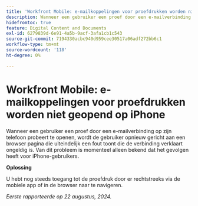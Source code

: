 ```yaml
---
title: 'Workfront Mobile: e-mailkoppelingen voor proefdrukken worden niet geopend op iPhone'
description: Wanneer een gebruiker een proef door een e-mailverbinding op zijn telefoon probeert te openen, wordt de gebruiker opnieuw gericht aan een browser pagina die uiteindelijk een fout toont die de verbinding verklaart ongeldig is.
hidefromtoc: true
feature: Digital Content and Documents
exl-id: 6279839d-6e91-4a5b-9acf-3afa1cb1c543
source-git-commit: 7194330acbc940d959cee30517a06adf272bb6c1
workflow-type: tm+mt
source-wordcount: '118'
ht-degree: 0%

---
```


# Workfront Mobile: e-mailkoppelingen voor proefdrukken worden niet geopend op iPhone

Wanneer een gebruiker een proef door een e-mailverbinding op zijn telefoon probeert te openen, wordt de gebruiker opnieuw gericht aan een browser pagina die uiteindelijk een fout toont die de verbinding verklaart ongeldig is. Van dit probleem is momenteel alleen bekend dat het gevolgen heeft voor iPhone-gebruikers.

**Oplossing**

U hebt nog steeds toegang tot de proefdruk door er rechtstreeks via de mobiele app of in de browser naar te navigeren.

_Eerste rapporteerde op 22 augustus, 2024._
